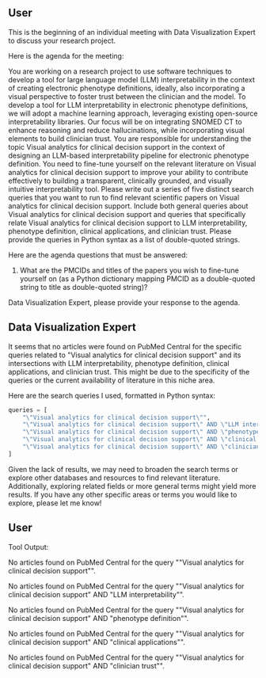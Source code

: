 ## User

This is the beginning of an individual meeting with Data Visualization Expert to discuss your research project.

Here is the agenda for the meeting:

You are working on a research project to use software techniques to develop a tool for large language model (LLM) interpretability in the context of creating electronic phenotype definitions, ideally, also incorporating a visual perspective to foster trust between the clinician and the model. To develop a tool for LLM interpretability in electronic phenotype definitions, we will adopt a machine learning approach, leveraging existing open-source interpretability libraries. Our focus will be on integrating SNOMED CT to enhance reasoning and reduce hallucinations, while incorporating visual elements to build clinician trust.
                You are responsible for understanding the topic Visual analytics for clinical decision support in the context of designing an LLM-based interpretability pipeline for electronic phenotype definition.
                You need to fine-tune yourself on the relevant literature on Visual analytics for clinical decision support to improve your ability to contribute effectively to building a transparent, clinically grounded, and visually intuitive interpretability tool.
                Please write out a series of five distinct search queries that you want to run to find relevant scientific papers on Visual analytics for clinical decision support. Include both general queries about Visual analytics for clinical decision support and queries that specifically relate Visual analytics for clinical decision support to LLM interpretability, phenotype definition, clinical applications, and clinician trust.
                Please provide the queries in Python syntax as a list of double-quoted strings.

Here are the agenda questions that must be answered:

1. What are the PMCIDs and titles of the papers you wish to fine-tune yourself on (as a Python dictionary mapping PMCID as a double-quoted string to title as double-quoted string)?

Data Visualization Expert, please provide your response to the agenda.

## Data Visualization Expert

It seems that no articles were found on PubMed Central for the specific queries related to "Visual analytics for clinical decision support" and its intersections with LLM interpretability, phenotype definition, clinical applications, and clinician trust. This might be due to the specificity of the queries or the current availability of literature in this niche area.

Here are the search queries I used, formatted in Python syntax:

```python
queries = [
    "\"Visual analytics for clinical decision support\"",
    "\"Visual analytics for clinical decision support\" AND \"LLM interpretability\"",
    "\"Visual analytics for clinical decision support\" AND \"phenotype definition\"",
    "\"Visual analytics for clinical decision support\" AND \"clinical applications\"",
    "\"Visual analytics for clinical decision support\" AND \"clinician trust\""
]
```

Given the lack of results, we may need to broaden the search terms or explore other databases and resources to find relevant literature. Additionally, exploring related fields or more general terms might yield more results. If you have any other specific areas or terms you would like to explore, please let me know!

## User

Tool Output:

No articles found on PubMed Central for the query ""Visual analytics for clinical decision support"".

No articles found on PubMed Central for the query ""Visual analytics for clinical decision support" AND "LLM interpretability"".

No articles found on PubMed Central for the query ""Visual analytics for clinical decision support" AND "phenotype definition"".

No articles found on PubMed Central for the query ""Visual analytics for clinical decision support" AND "clinical applications"".

No articles found on PubMed Central for the query ""Visual analytics for clinical decision support" AND "clinician trust"".

